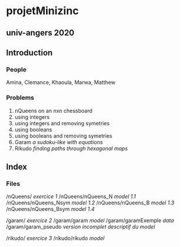# projetMinizinc
## univ-angers 2020

## Introduction
### People
Amina, Clemance, Khaoula, Marwa, Matthew

### Problems
1. nQueens on an nxn chessboard
  2. using integers
  2. using integers and removing symetries
  2. using booleans
  2. using booleans and removing symetries
1. Garam _a sudoku-like with equations_
1. Rikudo _finding paths through hexagonal maps_

## Index
### Files
/nQueens/ _exercice 1_
/nQueens/nQueens_N _model 1.1_
/nQueens/nQueens_Nsym _model 1.2_
/nQueens/nQueens_B _model 1.3_
/nQueens/nQueens_Bsym _model 1.4_

/garam/ _exercice 2_
/garam/garam _model_
/garam/garamExemple _data_
/garam/garam_pseudo _version incomplet descriptif du model_

/rikudo/ _exercice 3_
/rikudo/rikudo _model_
